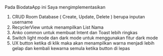 Pada BiodataApp ini Saya mengimplementasikan 
1. CRUD Room Database ( Create, Update, Delete ) berupa inputan username
2. RecyclerView untuk menampilkan List Nama
3. Anko common untuk membuat Intent dan Toast lebih ringkas
4. Switch light mode dan dark mode untuk menggunakan fitur dark mode
5. UX button ketika di klik maka akan menampilkan warna menjadi lebih gelap dan
   kembali kewarna semula ketika button di lepas
